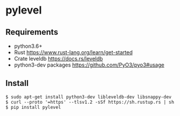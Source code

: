 # pylevel

## Requirements

- python3.6+
- Rust https://www.rust-lang.org/learn/get-started
- Crate leveldb https://docs.rs/leveldb
- python3-dev packages https://github.com/PyO3/pyo3#usage

## Install

```
$ sudo apt-get install python3-dev libleveldb-dev libsnappy-dev
$ curl --proto '=https' --tlsv1.2 -sSf https://sh.rustup.rs | sh
$ pip install pylevel
```

